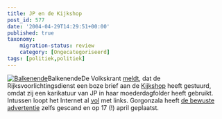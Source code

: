 ```yaml
---
title: JP en de Kijkshop
post_id: 577
date: '2004-04-29T14:29:51+00:00'
published: true
taxonomy:
    migration-status: review
    category: [Ongecategoriseerd]
tags: [politiek,politiek]
---
```

[![Balkenende](https://bol.com/imgbase0/thumb/BOOKCOVER/FC/9/0/2/9/0/9029072466.gif "Balkenende")](http://clk.tradedoubler.com/click?a=1703208&p=67859&g=17297694&epi=1001004001809962)BalkenendeDe Volkskrant [meldt](http://www.volkskrant.nl/binnenland/1083128942402.html), dat de Rijksvoorlichtingsdienst een boze brief aan de [Kijkshop](http://www.kijkshop.nl/) heeft gestuurd, omdat zij een karikatuur van JP in haar moederdagfolder heeft gebruikt. Intussen loopt het Internet al [vol](http://www.google.nl/search?q=kijkshop+folder) met links. Gorgonzala heeft [de bewuste advertentie](http://www.gorgonzola.nl/index.php?itemid=470) zelfs gescand en op 17 (!) april geplaatst.